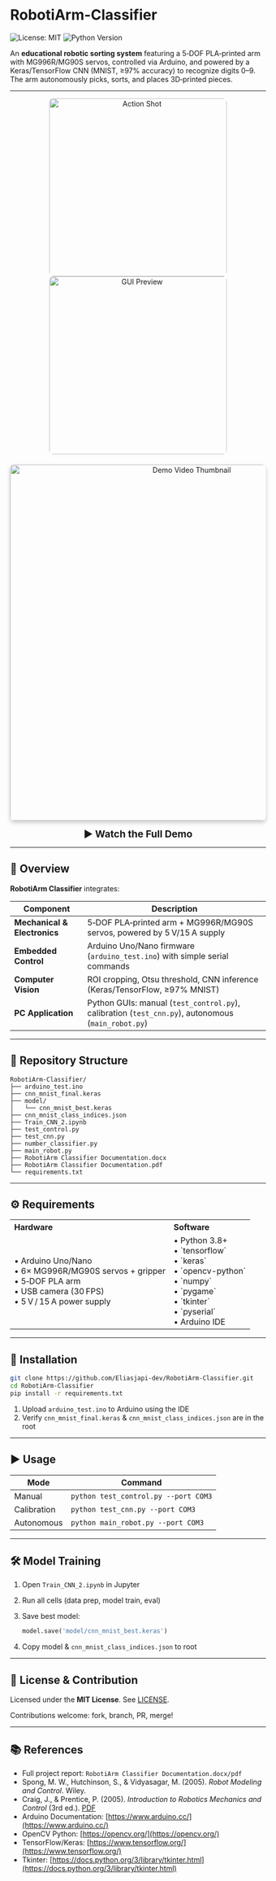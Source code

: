 # RobotiArm-Classifier

![License: MIT](https://img.shields.io/badge/License-MIT-blue.svg) ![Python Version](https://img.shields.io/badge/Python-3.8%2B-green.svg)

An **educational robotic sorting system** featuring a 5‑DOF PLA‑printed arm with MG996R/MG90S servos, controlled via Arduino, and powered by a Keras/TensorFlow CNN (MNIST, ≥97% accuracy) to recognize digits 0–9. The arm autonomously picks, sorts, and places 3D‑printed pieces.

---

<!-- HERO SECTION -->

<div align="center">
  <img src="https://github.com/user-attachments/assets/6a8d2995-9fcb-45e9-b205-adfd1ff9237b" alt="Action Shot" width="350px" style="margin: 0 10px; border-radius: 8px;" />
  <img src="https://github.com/user-attachments/assets/f3bbdfea-95ce-4fa2-8be3-e27a78f6d5c5" alt="GUI Preview" width="350px" style="margin: 0 10px; border-radius: 8px;" />
</div>

<div align="center" style="margin-top: 20px;">
  <a href="https://youtu.be/gvfYf3450xA" target="_blank">
    <img src="https://img.youtube.com/vi/gvfYf3450xA/maxresdefault.jpg" alt="Demo Video Thumbnail" width="700px" style="border-radius: 8px; box-shadow: 0 4px 8px rgba(0,0,0,0.2);" />
  </a>
  <p><a href="https://youtu.be/gvfYf3450xA" target="_blank" style="font-size: 1.2rem; font-weight: bold; text-decoration: none;">▶️ Watch the Full Demo</a></p>
</div>

---

## 📖 Overview

**RobotiArm Classifier** integrates:

| Component                    | Description                                                                                        |
| ---------------------------- | -------------------------------------------------------------------------------------------------- |
| **Mechanical & Electronics** | 5‑DOF PLA‑printed arm + MG996R/MG90S servos, powered by 5 V/15 A supply                            |
| **Embedded Control**         | Arduino Uno/Nano firmware (`arduino_test.ino`) with simple serial commands                         |
| **Computer Vision**          | ROI cropping, Otsu threshold, CNN inference (Keras/TensorFlow, ≥97% MNIST)                         |
| **PC Application**           | Python GUIs: manual (`test_control.py`), calibration (`test_cnn.py`), autonomous (`main_robot.py`) |

---

## 📂 Repository Structure

```text
RobotiArm-Classifier/
├── arduino_test.ino
├── cnn_mnist_final.keras
├── model/
│   └── cnn_mnist_best.keras
├── cnn_mnist_class_indices.json
├── Train_CNN_2.ipynb
├── test_control.py
├── test_cnn.py
├── number_classifier.py
├── main_robot.py
├── RobotiArm Classifier Documentation.docx
├── RobotiArm Classifier Documentation.pdf
└── requirements.txt
```

---

## ⚙️ Requirements

<table>
  <tr>
    <th align="left">Hardware</th>
    <th align="left">Software</th>
  </tr>
  <tr>
    <td>
      • Arduino Uno/Nano<br>
      • 6× MG996R/MG90S servos + gripper<br>
      • 5‑DOF PLA arm<br>
      • USB camera (30 FPS)<br>
      • 5 V / 15 A power supply
    </td>
    <td>
      • Python 3.8+<br>
      • `tensorflow`<br>
      • `keras`<br>
      • `opencv-python`<br>
      • `numpy`<br>
      • `pygame`<br>
      • `tkinter`<br>
      • `pyserial`<br>
      • Arduino IDE
    </td>
  </tr>
</table>

---

## 🚀 Installation

```bash
git clone https://github.com/Eliasjapi-dev/RobotiArm-Classifier.git
cd RobotiArm-Classifier
pip install -r requirements.txt
```

1. Upload `arduino_test.ino` to Arduino using the IDE
2. Verify `cnn_mnist_final.keras` & `cnn_mnist_class_indices.json` are in the root

---

## ▶️ Usage

| Mode        | Command                              |
| ----------- | ------------------------------------ |
| Manual      | `python test_control.py --port COM3` |
| Calibration | `python test_cnn.py --port COM3`     |
| Autonomous  | `python main_robot.py --port COM3`   |

---

## 🛠 Model Training

1. Open `Train_CNN_2.ipynb` in Jupyter
2. Run all cells (data prep, model train, eval)
3. Save best model:

   ```python
   model.save('model/cnn_mnist_best.keras')
   ```
4. Copy model & `cnn_mnist_class_indices.json` to root

---

## 📄 License & Contribution

Licensed under the **MIT License**. See [LICENSE](LICENSE).

Contributions welcome: fork, branch, PR, merge!

---

## 📚 References

* Full project report: `RobotiArm Classifier Documentation.docx/pdf`
* Spong, M. W., Hutchinson, S., & Vidyasagar, M. (2005). *Robot Modeling and Control*. Wiley.
* Craig, J., & Prentice, P. (2005). *Introduction to Robotics Mechanics and Control* (3rd ed.). [PDF](https://www.changjiangcai.com/files/text-books/Introduction-to-Robotics-3rd-edition.pdf)
* Arduino Documentation: [https://www.arduino.cc/](https://www.arduino.cc/)
* OpenCV Python: [https://opencv.org/](https://opencv.org/)
* TensorFlow/Keras: [https://www.tensorflow.org/](https://www.tensorflow.org/)
* Tkinter: [https://docs.python.org/3/library/tkinter.html](https://docs.python.org/3/library/tkinter.html)
